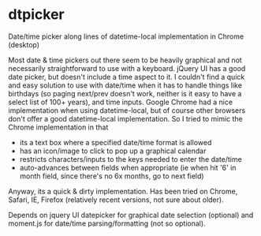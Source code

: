 # dtpicker

Date/time picker along lines of datetime-local implementation in Chrome (desktop)

Most date & time pickers out there seem to be heavily graphical and not
necessarily straightforward to use with a keyboard.  jQuery UI has a
good date picker, but doesn't include a time aspect to it.  I couldn't
find a quick and easy solution to use with date/time when it has to
handle things like birthdays (so paging next/prev doesn't work, neither
is it easy to have a select list of 100+ years), and time inputs.
Google Chrome had a nice implementation when using datetime-local, but
of course other browsers don't offer a good datetime-local
implementation.  So I tried to mimic the Chrome implementation in that
 - its a text box where a specified date/time format is allowed
 - has an icon/image to click to pop up a graphical calendar
 - restricts characters/inputs to the keys needed to enter the date/time
 - auto-advances between fields when appropriate (ie when hit '6' in
   month field, since there's no 6x months, go to next field)

Anyway, its a quick & dirty implementation.  Has been tried on Chrome,
Safari, IE, Firefox (relatively recent versions, not sure about older).  

Depends on jquery UI datepicker for graphical date selection (optional)
and moment.js for date/time parsing/formatting (not so optional).  




